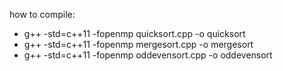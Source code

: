 how to compile:

- g++ -std=c++11 -fopenmp quicksort.cpp -o quicksort
- g++ -std=c++11 -fopenmp mergesort.cpp -o mergesort
- g++ -std=c++11 -fopenmp oddevensort.cpp -o oddevensort


